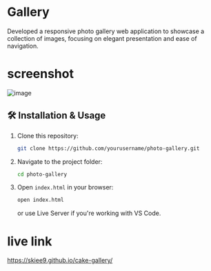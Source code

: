 # Gallery 
Developed a responsive photo gallery web application to showcase a collection of images, focusing on elegant presentation and ease of navigation.
# screenshot 
![image](https://github.com/user-attachments/assets/c531324d-4e6a-4d24-a65d-ba5fae37b2e6)

## 🛠️ Installation & Usage

1. Clone this repository:
   ```sh
   git clone https://github.com/yourusername/photo-gallery.git
   ```
2. Navigate to the project folder:
   ```sh
   cd photo-gallery
   ```
3. Open `index.html` in your browser:
   ```sh
   open index.html
   ```
   or use Live Server if you're working with VS Code.
   
# live link
https://skiee9.github.io/cake-gallery/
